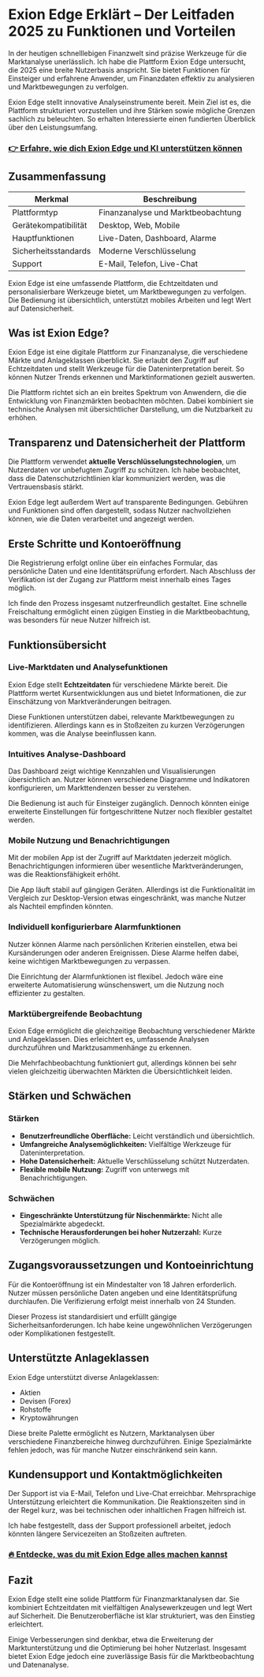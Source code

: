 # Exion Edge Erklärt – Der Leitfaden 2025 zu Funktionen und Vorteilen
   
In der heutigen schnelllebigen Finanzwelt sind präzise Werkzeuge für die Marktanalyse unerlässlich. Ich habe die Plattform Exion Edge untersucht, die 2025 eine breite Nutzerbasis anspricht. Sie bietet Funktionen für Einsteiger und erfahrene Anwender, um Finanzdaten effektiv zu analysieren und Marktbewegungen zu verfolgen.

Exion Edge stellt innovative Analyseinstrumente bereit. Mein Ziel ist es, die Plattform strukturiert vorzustellen und ihre Stärken sowie mögliche Grenzen sachlich zu beleuchten. So erhalten Interessierte einen fundierten Überblick über den Leistungsumfang.

### [👉 Erfahre, wie dich Exion Edge und KI unterstützen können](https://t.co/sV3RP6psij)
## Zusammenfassung  
| Merkmal                     | Beschreibung                      |
|-----------------------------|---------------------------------|
| Plattformtyp                | Finanzanalyse und Marktbeobachtung |
| Gerätekompatibilität        | Desktop, Web, Mobile             |
| Hauptfunktionen             | Live-Daten, Dashboard, Alarme   |
| Sicherheitsstandards        | Moderne Verschlüsselung          |
| Support                    | E-Mail, Telefon, Live-Chat      |

Exion Edge ist eine umfassende Plattform, die Echtzeitdaten und personalisierbare Werkzeuge bietet, um Marktbewegungen zu verfolgen. Die Bedienung ist übersichtlich, unterstützt mobiles Arbeiten und legt Wert auf Datensicherheit.

## Was ist Exion Edge?  
Exion Edge ist eine digitale Plattform zur Finanzanalyse, die verschiedene Märkte und Anlageklassen überblickt. Sie erlaubt den Zugriff auf Echtzeitdaten und stellt Werkzeuge für die Dateninterpretation bereit. So können Nutzer Trends erkennen und Marktinformationen gezielt auswerten.

Die Plattform richtet sich an ein breites Spektrum von Anwendern, die die Entwicklung von Finanzmärkten beobachten möchten. Dabei kombiniert sie technische Analysen mit übersichtlicher Darstellung, um die Nutzbarkeit zu erhöhen.

## Transparenz und Datensicherheit der Plattform  
Die Plattform verwendet **aktuelle Verschlüsselungstechnologien**, um Nutzerdaten vor unbefugtem Zugriff zu schützen. Ich habe beobachtet, dass die Datenschutzrichtlinien klar kommuniziert werden, was die Vertrauensbasis stärkt.

Exion Edge legt außerdem Wert auf transparente Bedingungen. Gebühren und Funktionen sind offen dargestellt, sodass Nutzer nachvollziehen können, wie die Daten verarbeitet und angezeigt werden.

## Erste Schritte und Kontoeröffnung  
Die Registrierung erfolgt online über ein einfaches Formular, das persönliche Daten und eine Identitätsprüfung erfordert. Nach Abschluss der Verifikation ist der Zugang zur Plattform meist innerhalb eines Tages möglich.

Ich finde den Prozess insgesamt nutzerfreundlich gestaltet. Eine schnelle Freischaltung ermöglicht einen zügigen Einstieg in die Marktbeobachtung, was besonders für neue Nutzer hilfreich ist.

## Funktionsübersicht  
### Live-Marktdaten und Analysefunktionen  
Exion Edge stellt **Echtzeitdaten** für verschiedene Märkte bereit. Die Plattform wertet Kursentwicklungen aus und bietet Informationen, die zur Einschätzung von Marktveränderungen beitragen.

Diese Funktionen unterstützen dabei, relevante Marktbewegungen zu identifizieren. Allerdings kann es in Stoßzeiten zu kurzen Verzögerungen kommen, was die Analyse beeinflussen kann.

### Intuitives Analyse-Dashboard  
Das Dashboard zeigt wichtige Kennzahlen und Visualisierungen übersichtlich an. Nutzer können verschiedene Diagramme und Indikatoren konfigurieren, um Markttendenzen besser zu verstehen.

Die Bedienung ist auch für Einsteiger zugänglich. Dennoch könnten einige erweiterte Einstellungen für fortgeschrittene Nutzer noch flexibler gestaltet werden.

### Mobile Nutzung und Benachrichtigungen  
Mit der mobilen App ist der Zugriff auf Marktdaten jederzeit möglich. Benachrichtigungen informieren über wesentliche Marktveränderungen, was die Reaktionsfähigkeit erhöht.

Die App läuft stabil auf gängigen Geräten. Allerdings ist die Funktionalität im Vergleich zur Desktop-Version etwas eingeschränkt, was manche Nutzer als Nachteil empfinden könnten.

### Individuell konfigurierbare Alarmfunktionen  
Nutzer können Alarme nach persönlichen Kriterien einstellen, etwa bei Kursänderungen oder anderen Ereignissen. Diese Alarme helfen dabei, keine wichtigen Marktbewegungen zu verpassen.

Die Einrichtung der Alarmfunktionen ist flexibel. Jedoch wäre eine erweiterte Automatisierung wünschenswert, um die Nutzung noch effizienter zu gestalten.

### Marktübergreifende Beobachtung  
Exion Edge ermöglicht die gleichzeitige Beobachtung verschiedener Märkte und Anlageklassen. Dies erleichtert es, umfassende Analysen durchzuführen und Marktzusammenhänge zu erkennen.

Die Mehrfachbeobachtung funktioniert gut, allerdings können bei sehr vielen gleichzeitig überwachten Märkten die Übersichtlichkeit leiden.

## Stärken und Schwächen  
### Stärken  
- **Benutzerfreundliche Oberfläche:** Leicht verständlich und übersichtlich.  
- **Umfangreiche Analysemöglichkeiten:** Vielfältige Werkzeuge für Dateninterpretation.  
- **Hohe Datensicherheit:** Aktuelle Verschlüsselung schützt Nutzerdaten.  
- **Flexible mobile Nutzung:** Zugriff von unterwegs mit Benachrichtigungen.  

### Schwächen  
- **Eingeschränkte Unterstützung für Nischenmärkte:** Nicht alle Spezialmärkte abgedeckt.  
- **Technische Herausforderungen bei hoher Nutzerzahl:** Kurze Verzögerungen möglich.  

## Zugangsvoraussetzungen und Kontoeinrichtung  
Für die Kontoeröffnung ist ein Mindestalter von 18 Jahren erforderlich. Nutzer müssen persönliche Daten angeben und eine Identitätsprüfung durchlaufen. Die Verifizierung erfolgt meist innerhalb von 24 Stunden.

Dieser Prozess ist standardisiert und erfüllt gängige Sicherheitsanforderungen. Ich habe keine ungewöhnlichen Verzögerungen oder Komplikationen festgestellt.

## Unterstützte Anlageklassen  
Exion Edge unterstützt diverse Anlageklassen:  
- Aktien  
- Devisen (Forex)  
- Rohstoffe  
- Kryptowährungen  

Diese breite Palette ermöglicht es Nutzern, Marktanalysen über verschiedene Finanzbereiche hinweg durchzuführen. Einige Spezialmärkte fehlen jedoch, was für manche Nutzer einschränkend sein kann.

## Kundensupport und Kontaktmöglichkeiten  
Der Support ist via E-Mail, Telefon und Live-Chat erreichbar. Mehrsprachige Unterstützung erleichtert die Kommunikation. Die Reaktionszeiten sind in der Regel kurz, was bei technischen oder inhaltlichen Fragen hilfreich ist.

Ich habe festgestellt, dass der Support professionell arbeitet, jedoch könnten längere Servicezeiten an Stoßzeiten auftreten.

### [🔥 Entdecke, was du mit Exion Edge alles machen kannst](https://t.co/sV3RP6psij)
## Fazit  
Exion Edge stellt eine solide Plattform für Finanzmarktanalysen dar. Sie kombiniert Echtzeitdaten mit vielfältigen Analysewerkzeugen und legt Wert auf Sicherheit. Die Benutzeroberfläche ist klar strukturiert, was den Einstieg erleichtert.

Einige Verbesserungen sind denkbar, etwa die Erweiterung der Marktunterstützung und die Optimierung bei hoher Nutzerlast. Insgesamt bietet Exion Edge jedoch eine zuverlässige Basis für die Marktbeobachtung und Datenanalyse.